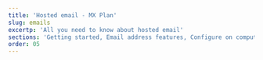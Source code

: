 ```yaml
---
title: 'Hosted email - MX Plan'
slug: emails
excertp: 'All you need to know about hosted email'
sections: 'Getting started, Email address features, Configure on computer, Configure on smartphone, Configure an email service, Troubleshooting, Migration'
order: 05
---
```


